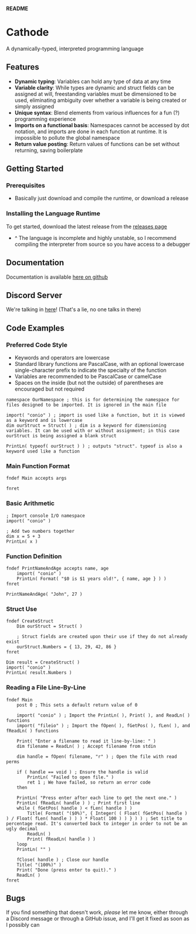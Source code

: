 **README**

# Cathode

A dynamically-typed, interpreted programming language

## Features

*   **Dynamic typing**: Variables can hold any type of data at any time
*	**Variable clarity**: While types are dynamic and struct fields can be assigned at will, freestanding variables must be dimensioned to be used, eliminating ambiguity over whether a variable is being created or simply assigned
*   **Unique syntax**: Blend elements from various influences for a fun (?) programming experience
*	**Imports on a functional basis**: Namespaces cannot be accessed by dot notation, and imports are done in each function at runtime. It is impossible to pollute the global namespace
*	**Return value posting**: Return values of functions can be set without returning, saving boilerplate

## Getting Started

### Prerequisites

*   Basically just download and compile the runtime, or download a release

### Installing the Language Runtime

To get started, download the latest release from the [releases page](https://github.com/rocky-horror/cathode/releases)

*	^ The language is incomplete and highly unstable, so I recommend compiling the interpreter from source so you have access to a debugger

## Documentation

Documentation is available [here on github](https://github.com/rocky-horror/cathode/blob/master/DOCUMENTATION.md)

## Discord Server

We're talking in [here](https://discord.gg/MCGKG46J)! (That's a lie, no one talks in there)

## Code Examples

### Preferred Code Style

*	Keywords and operators are lowercase
*	Standard library functions are PascalCase, with an optional lowercase single-character prefix to indicate the specialty of the function
*	Variables are recommended to be PascalCase or camelCase
*	Spaces on the inside (but not the outside) of parentheses are encouraged but not required

```
namespace OurNamespace ; this is for determining the namespace for files designed to be imported. It is ignored in the main file

import( "conio" ) ; import is used like a function, but it is viewed as a keyword and is lowercase
dim ourStruct = Struct( ) ; dim is a keyword for dimensioning variables. It can be used with or without assignment; in this case ourStruct is being assigned a blank struct

PrintLn( typeof( ourStruct ) ) ; outputs "struct". typeof is also a keyword used like a function

```

### Main Function Format

```
fndef Main accepts args
	
fnret
```

### Basic Arithmetic

```
; Import console I/O namespace
import( "conio" )

; Add two numbers together
dim x = 5 + 3
PrintLn( x )
```

### Function Definition

```
fndef PrintNameAndAge accepts name, age
	import( "conio" )
	PrintLn( Format( "$0 is $1 years old!", { name, age } ) )
fnret

PrintNameAndAge( "John", 27 )
```

### Struct Use 

```
fndef CreateStruct
	Dim ourStruct = Struct( )
	
	; Struct fields are created upon their use if they do not already exist
	ourStruct.Numbers = { 13, 29, 42, 86 }
fnret

Dim result = CreateStruct( )
import( "conio" )
PrintLn( result.Numbers )
```

### Reading a File Line-By-Line

```
fndef Main
	post 0 ; This sets a default return value of 0

	import( "conio" ) ; Import the PrintLn( ), Print( ), and ReadLn( ) functions
	import( "fileio" ) ; Import the fOpen( ), fGetPos( ), fLen( ), and fReadLn( ) functions

	Print( "Enter a filename to read it line-by-line: " )
	dim filename = ReadLn( ) ; Accept filename from stdin
	
	dim handle = fOpen( filename, "r" ) ; Open the file with read perms
	
	if ( handle == void ) ; Ensure the handle is valid
		PrintLn( "Failed to open file." )
		ret 1 ; We have failed, so return an error code
	then
	
	PrintLn( "Press enter after each line to get the next one." )
	PrintLn( fReadLn( handle ) ) ; Print first line
	while ( fGetPos( handle ) < fLen( handle ) )
		Title( Format( "($0%)", { Integer( ( Float( fGetPos( handle ) ) / Float( fLen( handle ) ) ) * Float( 100 ) ) } ) ) ; Set title to percentage read. It's converted back to integer in order to not be an ugly decimal
		ReadLn( )
		Print( fReadLn( handle ) )
	loop
	PrintLn( "" )
	
	fClose( handle ) ; Close our handle
	Title( "(100%)" )
	Print( "Done (press enter to quit)." )
	ReadLn( )
fnret
```

## Bugs

If you find something that doesn't work, *please* let me know, either through a Discord message or through a GitHub issue, and I'll get it fixed as soon as I possibly can
